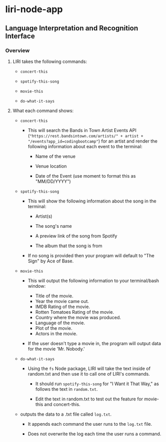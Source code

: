 # liri-node-app

## Language Interpretation and Recognition Interface

### Overview

1. LIRI takes the following commands:
   * `concert-this`

   * `spotify-this-song`

   * `movie-this`

   * `do-what-it-says`

2. What each command shows:
    * `concert-this`
        * This will search the Bands in Town Artist Events API (`"https://rest.bandsintown.com/artists/" + artist + "/events?app_id=codingbootcamp"`) for an artist and render the following information about each event to the terminal:

            * Name of the venue

            * Venue location

            * Date of the Event (use moment to format this as "MM/DD/YYYY")
    
    * `spotify-this-song`
        * This will show the following information about the song in the terminal:

            * Artist(s)

            * The song's name

            * A preview link of the song from Spotify

            * The album that the song is from

        * If no song is provided then your program will default to "The Sign" by Ace of Base.
    
    * `movie-this`
        * This will output the following information to your terminal/bash window:

            * Title of the movie.
            * Year the movie came out.
            * IMDB Rating of the movie.
            * Rotten Tomatoes Rating of the movie.
            * Country where the movie was produced.
            * Language of the movie.
            * Plot of the movie.
            * Actors in the movie.

        * If the user doesn't type a movie in, the program will output data for the movie 'Mr. Nobody.'

    * `do-what-it-says`
        * Using the `fs` Node package, LIRI will take the text inside of random.txt and then use it to call one of LIRI's commands.

            * It should run `spotify-this-song` for "I Want it That Way," as follows the text in `random.txt`.

            * Edit the text in random.txt to test out the feature for movie-this and concert-this.

    * outputs the data to a .txt file called `log.txt`.
        * It appends each command the user runs to the `log.txt` file. 

        * Does not overwrite the log each time the user runs a command.
